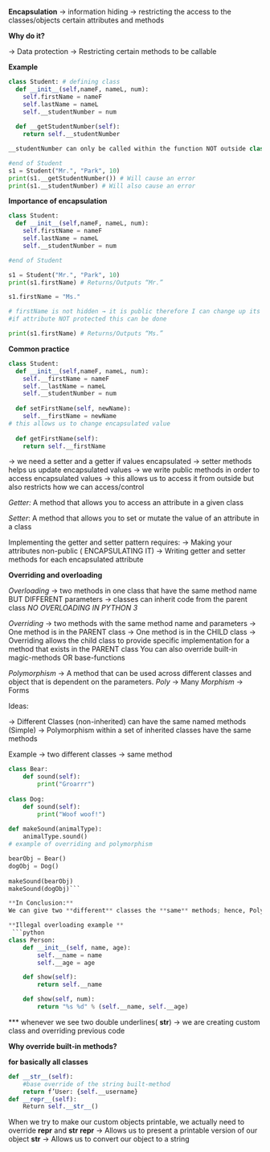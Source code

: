 **Encapsulation**
→ information hiding → restricting the access to the classes/objects certain attributes and methods 

**Why do it?**
  
  → Data protection
  → Restricting certain methods to be callable

**Example**
```python 
class Student: # defining class
  def __init__(self,nameF, nameL, num):
    self.firstName = nameF
    self.lastName = nameL
    self.__studentNumber = num
  
  def __getStudentNumber(self):
    return self.__studentNumber

__studentNumber can only be called within the function NOT outside class

#end of Student
s1 = Student("Mr.", "Park", 10)
print(s1.__getStudentNumber()) # Will cause an error
print(s1.__studentNumber) # Will also cause an error
```

**Importance of encapsulation**
```python
class Student:
  def __init__(self,nameF, nameL, num):
    self.firstName = nameF
    self.lastName = nameL
    self.__studentNumber = num

#end of Student

s1 = Student("Mr.", "Park", 10)
print(s1.firstName) # Returns/Outputs “Mr.”

s1.firstName = "Ms."

# firstName is not hidden → it is public therefore I can change up its value OUTSIDE the class
#if attribute NOT protected this can be done

print(s1.firstName) # Returns/Outputs “Ms.” 
```

**Common practice**

```python
class Student:
  def __init__(self,nameF, nameL, num):
    self.__firstName = nameF
    self.__lastName = nameL
    self.__studentNumber = num
  
  def setFirstName(self, newName):
    self.__firstName = newName
# this allows us to change encapsulated value 
    
  def getFirstName(self):
    return self.__firstName
```
→ we need a setter and a getter if values encapsulated
→ setter methods helps us update encapsulated values 
→  we write public methods in order to access encapsulated values
→ this allows us to access it from outside but also restricts how we can access/control 

_Getter:_ A method that allows you to access an attribute in a given class

_Setter_: A method that allows you to set or mutate the value of an attribute in a class

Implementing the getter and setter pattern requires:
  → Making your attributes non-public ( ENCAPSULATING IT)
  → Writing getter and setter methods for each encapsulated attribute

**Overriding and overloading**

_Overloading_ → two methods in one class that have the same method name BUT DIFFERENT parameters
	→ classes can inherit code from the parent class
  _NO OVERLOADING IN PYTHON 3_

_Overriding_ → two methods with the same method name and parameters
  → One method is in the PARENT class
  → One method is in the CHILD class
  → Overriding allows  the child class to provide specific implementation for a method that exists in the PARENT class
You can also override built-in magic-methods OR base-functions


_Polymorphism_  → A method that can be used across different classes and object that is dependent on the parameters.
_Poly_ → Many
_Morphism_ → Forms

Ideas:

→ Different Classes (non-inherited) can have the same named methods (Simple) 
→ Polymorphism within a set of inherited classes have the same methods

Example → two different classes → same method 

```python
class Bear:
    def sound(self):
        print("Groarrr")
 
class Dog:
    def sound(self):
        print("Woof woof!")
 
def makeSound(animalType):
    animalType.sound()
# example of overriding and polymorphism 

bearObj = Bear()
dogObj = Dog()
 
makeSound(bearObj)
makeSound(dogObj)```

**In Conclusion:**
We can give two **different** classes the **same** methods; hence, Polymorphism.

**Illegal overloading example **
 ```python
class Person:
    def __init__(self, name, age):
        self.__name = name
        self.__age = age

    def show(self):
        return self.__name

    def show(self, num):
        return "%s %d" % (self.__name, self.__age)
```
*** whenever we see two double underlines( __str__)  → we are creating custom class and overriding previous code 

**Why override built-in methods?** 

**for basically all classes**
```python
def __str__(self):
	#base override of the string built-method 
	return f’User: {self.__username}
def __repr__(self):
	Return self.__str__()
```
When we try to make our custom objects printable, we actually need to override __repr__ and __str__
__repr__ → Allows us to present a printable version of our object
__str__ → Allows us to convert our object to a string
